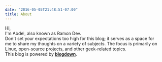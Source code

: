```yaml
---
date: "2016-05-05T21:48:51-07:00"
title: About
---
```


Hi,\
I'm Abdel, also known as Ramon Dev.\
Don't set your expectations too high for this blog; it serves as a space for me to share my thoughts on a variety of subjects. The focus is primarily on Linux, open-source projects, and other geek-related topics.\
This blog is powered by [**blogdown**](https://github.com/rstudio/blogdown).
